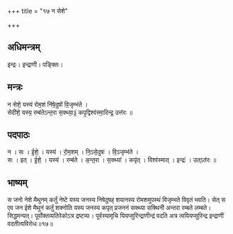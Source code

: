 +++
title = "१७ न सेशे"

+++
## अधिमन्त्रम्
इन्द्रः। इन्द्राणी। पङ्क्तिः।

## मन्त्रः
न सेशे॒ यस्य॑ रोम॒शं नि॑षे॒दुषो॑ वि॒जृम्भ॑ते ।  
सेदी॑शे॒ यस्य॒ रम्ब॑तेऽन्त॒रा स॒क्थ्या॒३॒॑ कपृ॒द्विश्व॑स्मा॒दिन्द्र॒ उत्त॑रः ॥

## पदपाठः
न । सः । ई॒शे॒ । यस्य॑ । रो॒म॒शम् । नि॒ऽसे॒दुषः॑ । वि॒ऽजृम्भ॑ते ।  
सः । इत् । ई॒शे॒ । यस्य॑ । रम्ब॑ते । अ॒न्त॒रा । स॒क्थ्या॑ । कपृ॑त् । विश्व॑स्मात् । इन्द्रः॑ । उत्ऽत॑रः ॥

## भाष्यम्
स जनो नेशे मैथुनम् कर्तुं नेष्टे यस्य जनस्य निषेदुषह् शयानस्य रोमशमुपस्थं विजृम्भते विवृतं भवति। सेत् स एव जन ईशे मैथुनं कर्तुं शक्नोति यस्य जनस्य कपृत् प्रजननं सक्थ्या सक्थिनी अन्तरा रम्बते लम्बते। सिद्धमन्यत्। पूर्वोक्तव्यतिरेकोऽत्र द्रष्टव्यः। पूर्वस्यामृचि यियप्सुरिन्द्राणीन्द्रं वदति अत्र त्वयियप्सुरिन्द्र इन्द्राणीं वदतीत्यविरोधः॥१७॥